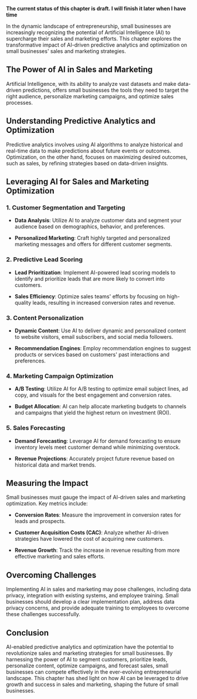 **The current status of this chapter is draft. I will finish it later when I have time**

In the dynamic landscape of entrepreneurship, small businesses are increasingly recognizing the potential of Artificial Intelligence (AI) to supercharge their sales and marketing efforts. This chapter explores the transformative impact of AI-driven predictive analytics and optimization on small businesses' sales and marketing strategies.

The Power of AI in Sales and Marketing
--------------------------------------

Artificial Intelligence, with its ability to analyze vast datasets and make data-driven predictions, offers small businesses the tools they need to target the right audience, personalize marketing campaigns, and optimize sales processes.

Understanding Predictive Analytics and Optimization
---------------------------------------------------

Predictive analytics involves using AI algorithms to analyze historical and real-time data to make predictions about future events or outcomes. Optimization, on the other hand, focuses on maximizing desired outcomes, such as sales, by refining strategies based on data-driven insights.

Leveraging AI for Sales and Marketing Optimization
--------------------------------------------------

### 1. **Customer Segmentation and Targeting**

* **Data Analysis**: Utilize AI to analyze customer data and segment your audience based on demographics, behavior, and preferences.

* **Personalized Marketing**: Craft highly targeted and personalized marketing messages and offers for different customer segments.

### 2. **Predictive Lead Scoring**

* **Lead Prioritization**: Implement AI-powered lead scoring models to identify and prioritize leads that are more likely to convert into customers.

* **Sales Efficiency**: Optimize sales teams' efforts by focusing on high-quality leads, resulting in increased conversion rates and revenue.

### 3. **Content Personalization**

* **Dynamic Content**: Use AI to deliver dynamic and personalized content to website visitors, email subscribers, and social media followers.

* **Recommendation Engines**: Employ recommendation engines to suggest products or services based on customers' past interactions and preferences.

### 4. **Marketing Campaign Optimization**

* **A/B Testing**: Utilize AI for A/B testing to optimize email subject lines, ad copy, and visuals for the best engagement and conversion rates.

* **Budget Allocation**: AI can help allocate marketing budgets to channels and campaigns that yield the highest return on investment (ROI).

### 5. **Sales Forecasting**

* **Demand Forecasting**: Leverage AI for demand forecasting to ensure inventory levels meet customer demand while minimizing overstock.

* **Revenue Projections**: Accurately project future revenue based on historical data and market trends.

Measuring the Impact
--------------------

Small businesses must gauge the impact of AI-driven sales and marketing optimization. Key metrics include:

* **Conversion Rates**: Measure the improvement in conversion rates for leads and prospects.

* **Customer Acquisition Costs (CAC)**: Analyze whether AI-driven strategies have lowered the cost of acquiring new customers.

* **Revenue Growth**: Track the increase in revenue resulting from more effective marketing and sales efforts.

Overcoming Challenges
---------------------

Implementing AI in sales and marketing may pose challenges, including data privacy, integration with existing systems, and employee training. Small businesses should develop a clear implementation plan, address data privacy concerns, and provide adequate training to employees to overcome these challenges successfully.

Conclusion
----------

AI-enabled predictive analytics and optimization have the potential to revolutionize sales and marketing strategies for small businesses. By harnessing the power of AI to segment customers, prioritize leads, personalize content, optimize campaigns, and forecast sales, small businesses can compete effectively in the ever-evolving entrepreneurial landscape. This chapter has shed light on how AI can be leveraged to drive growth and success in sales and marketing, shaping the future of small businesses.
